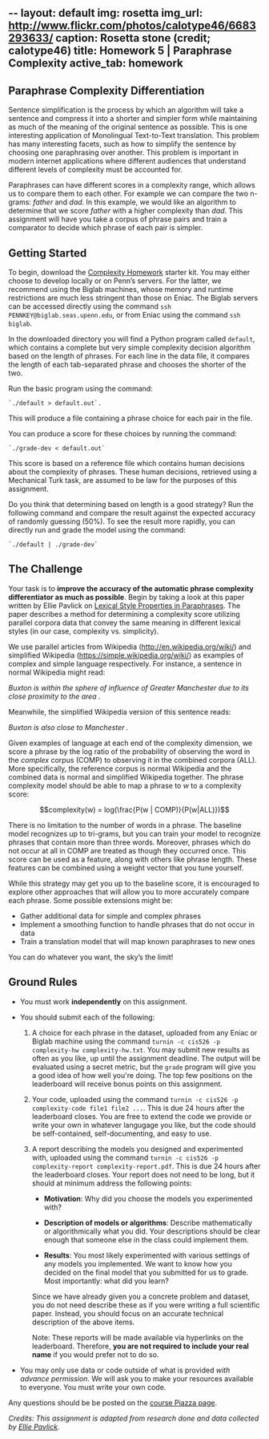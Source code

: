 --
layout: default
img: rosetta
img_url: http://www.flickr.com/photos/calotype46/6683293633/
caption: Rosetta stone (credit&#59; calotype46)
title: Homework 5 | Paraphrase Complexity
active_tab: homework
---
Paraphrase Complexity Differentiation
--------------------------------

Sentence simplification is the process by which an algorithm will take a sentence and compress it into a shorter and simpler form while maintaining as much of the meaning of the original sentence as possible. This is one interesting application of Monolingual Text-to-Text translation. This problem has many interesting facets, such as how to simplify the sentence by choosing one paraphrasing over another. This problem is important in modern internet applications where different audiences that understand different levels of complexity must be accounted for.

Paraphrases can have different scores in a complexity range, which allows us to compare them to each other. For example we can compare the two n-grams: *father* and *dad*. In this example, we would like an algorithm to determine that we score *father* with a higher complexity than *dad*. This assignment will have you take a corpus of phrase pairs and train a comparator to decide which phrase of each pair is simpler.

Getting Started
---------------

To begin, download the [Complexity Homework](http://urlhere.com ) starter kit. You may either choose to develop locally or on Penn’s servers. For the latter, we recommend using the Biglab machines, whose memory and runtime restrictions are much less stringent than those on Eniac. The Biglab servers can be accessed directly using the command `ssh PENNKEY@biglab.seas.upenn.edu`, or from Eniac using the command `ssh biglab`.

In the downloaded directory you will find a Python program called `default`, which contains a complete but very simple complexity decision algorithm based on the length of phrases. For each line in the data file, it compares the length of each tab-separated phrase and chooses the shorter of the two.

Run the basic program using the command: 

    `./default > default.out`. 

This will produce a file containing a phrase choice for each pair in the file. 

You can produce a score for these choices by running the command: 

    `./grade-dev < default.out` 

This score is based on a reference file which contains human decisions about the complexity of phrases. These human decisions, retrieved using a Mechanical Turk task, are assumed to be law for the purposes of this assignment.

Do you think that determining based on length is a good strategy? Run the following command and compare the result against the expected accuracy of randomly guessing (50%). To see the result more rapidly, you can directly run and grade the model using the command:

    `./default | ./grade-dev`


The Challenge
-------------

Your task is to **improve the accuracy of the automatic phrase complexity differentiator as much as possible**. Begin by taking a look at this paper written by Ellie Pavlick on [Lexical Style Properties in Paraphrases](http://www.seas.upenn.edu/~epavlick/papers/style_for_paraphrasing.pdf). The paper describes a method for determining a complexity score utilizing parallel corpora data that convey the same meaning in different lexical styles (in our case, complexity vs. simplicity). 

We use parallel articles from Wikipedia (http://en.wikipedia.org/wiki/) and simplified Wikipedia (https://simple.wikipedia.org/wiki/) as examples of complex and simple language respectively. For instance, a sentence in normal Wikipedia might read:

*Buxton is within the sphere of influence of Greater Manchester due to its close proximity to the area .*

Meanwhile, the simplified Wikipedia version of this sentence reads:

*Buxton is also close to Manchester .*

Given examples of language at each end of the complexity dimension, we score a phrase by the log ratio of the probability of observing the word in the *complex* corpus (COMP) to observing it in the combined corpora (ALL). More specifically, the reference corpus is normal Wikipedia and the combined data is normal and simplified Wikipedia together. The phrase complexity model should be able to map a phrase to *w* to a complexity score:

$$complexity(w) = log(\frac{P(w | COMP)}{P(w|ALL)})$$

There is no limitation to the number of words in a phrase. The baseline model recognizes up to tri-grams, but you can train your model to recognize phrases that contain more than three words. Moreover, phrases which do not occur at all in COMP are treated as though they occurred once. This score can be used as a feature, along with others like phrase length. These features can be combined using a weight vector that you tune yourself.

While this strategy may get you up to the baseline score, it is encouraged to explore other approaches that will allow you to more accurately compare each phrase. Some possible extensions might be:

* Gather additional data for simple and complex phrases
* Implement a smoothing function to handle phrases that do not occur in data
* Train a translation model that will map known paraphrases to new ones

You can do whatever you want, the sky’s the limit!

Ground Rules
------------

* You must work **independently** on this assignment.

* You should submit each of the following:

    1.  A choice for each phrase in the dataset, uploaded from any Eniac or Biglab machine
        using the command `turnin -c cis526 -p complexity-hw complexity-hw.txt`.
        You may submit new results as often as you like, up until the assignment deadline.
        The output will be evaluated using a secret metric,
        but the `grade` program will give you a good idea of how well you're doing.
        The top few positions on the leaderboard will receive bonus points on this assignment.

    2.  Your code, uploaded using the command `turnin -c cis526 -p complexity-code file1 file2 ...`.
        This is due 24 hours after the leaderboard closes.
        You are free to extend the code we provide or write your own in whatever
        langugage you like, but the code should be self-contained, 
        self-documenting, and easy to use.

    3.  A report describing the models you designed and experimented with, uploaded
        using the command `turnin -c cis526 -p complexity-report complexity-report.pdf`. This is
        due 24 hours after the leaderboard closes. Your report does not need to be
        long, but it should at minimum address the following points:

        * **Motivation**: Why did you choose the models you experimented with?

        * **Description of models or algorithms**: Describe mathematically or algorithmically what you did.
          Your descriptions should be clear enough that someone else in the class could implement them.

        * **Results**: You most likely experimented with various settings of any models you implemented.
          We want to know how you decided on the final model that you submitted for us to grade.
          Most importantly: what did you learn?

        Since we have already given you a concrete problem and dataset, you do not
        need describe these as if you were writing a full scientific paper. Instead,
        you should focus on an accurate technical description of the above items.

        Note: These reports will be made available via hyperlinks on the leaderboard.
        Therefore, **you are not required to include your real name** if you would prefer not
        to do so.

* You may only use data or code outside of what is provided
  _with advance permission_. We will ask you to make 
  your resources available to everyone. You must write your
  own code.

Any questions should be be posted on the
[course Piazza page](https://piazza.com/upenn/spring2015/cis526).

*Credits: This assignment is adapted from research done and data collected by 
[Ellie Pavlick](http://www.seas.upenn.edu/~epavlick/).*



